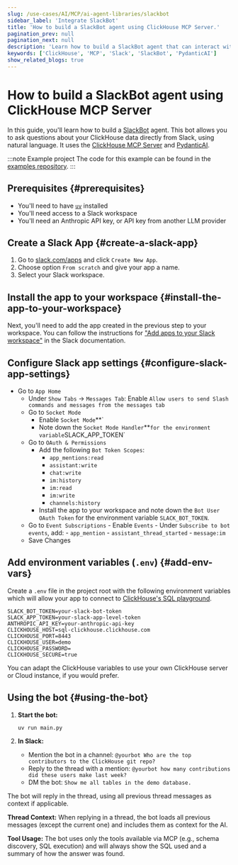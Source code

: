 ```yaml
---
slug: /use-cases/AI/MCP/ai-agent-libraries/slackbot
sidebar_label: 'Integrate SlackBot'
title: 'How to build a SlackBot agent using ClickHouse MCP Server.'
pagination_prev: null
pagination_next: null
description: 'Learn how to build a SlackBot agent that can interact with ClickHouse MCP Server.'
keywords: ['ClickHouse', 'MCP', 'Slack', 'SlackBot', 'PydanticAI']
show_related_blogs: true
---
```


# How to build a SlackBot agent using ClickHouse MCP Server

In this guide, you'll learn how to build a [SlackBot](https://slack.com/intl/en-gb/help/articles/202026038-An-introduction-to-Slackbot) agent.
This bot allows you to ask questions about your ClickHouse data directly from Slack, using natural language. It uses the
[ClickHouse MCP Server](https://github.com/ClickHouse/mcp-clickhouse) and [PydanticAI](https://ai.pydantic.dev/mcp/client/#__tabbed_1_1).

:::note Example project
The code for this example can be found in the [examples repository](https://github.com/ClickHouse/examples/blob/main/ai/mcp/slackbot/README.md).
:::

## Prerequisites {#prerequisites}
- You'll need to have [`uv`](https://docs.astral.sh/uv/getting-started/installation/) installed
- You'll need access to a Slack workspace
- You'll need an Anthropic API key, or API key from another LLM provider

<VerticalStepper headerLevel="h2">

## Create a Slack App {#create-a-slack-app}

1. Go to [slack.com/apps](https://slack.com/apps) and click `Create New App`.
2. Choose option `From scratch` and give your app a name.
3. Select your Slack workspace.

## Install the app to your workspace {#install-the-app-to-your-workspace}

Next, you'll need to add the app created in the previous step to your workspace.
You can follow the instructions for ["Add apps to your Slack workspace"](https://slack.com/intl/en-gb/help/articles/202035138-Add-apps-to-your-Slack-workspace)
in the Slack documentation.

## Configure Slack app settings {#configure-slack-app-settings}

- Go to `App Home`
  - Under `Show Tabs` → `Messages Tab`: Enable `Allow users to send Slash commands and messages from the messages tab`
  - Go to `Socket Mode`
    - Enable `Socket Mode`**`
    - Note down the `Socket Mode Handler`**` for the environment variable `SLACK_APP_TOKEN`
  - Go to `OAuth & Permissions`
    - Add the following `Bot Token Scopes`:
      - `app_mentions:read`
      - `assistant:write`
      - `chat:write`
      - `im:history`
      - `im:read`
      - `im:write`
      - `channels:history`
    - Install the app to your workspace and note down the `Bot User OAuth Token` for the environment variable `SLACK_BOT_TOKEN`.
  - Go to `Event Subscriptions`
        - Enable `Events`
        - Under `Subscribe to bot events`, add:
        - `app_mention`
        - `assistant_thread_started`
        - `message:im`
  - Save Changes

## Add environment variables (`.env`) {#add-env-vars}

Create a `.env` file in the project root with the following environment variables
which will allow your app to connect to [ClickHouse's SQL playground](https://sql.clickhouse.com/).

```env
SLACK_BOT_TOKEN=your-slack-bot-token
SLACK_APP_TOKEN=your-slack-app-level-token
ANTHROPIC_API_KEY=your-anthropic-api-key
CLICKHOUSE_HOST=sql-clickhouse.clickhouse.com
CLICKHOUSE_PORT=8443
CLICKHOUSE_USER=demo
CLICKHOUSE_PASSWORD=
CLICKHOUSE_SECURE=true
```

You can adapt the ClickHouse variables to use your own ClickHouse server
or Cloud instance, if you would prefer.

## Using the bot {#using-the-bot}

1. **Start the bot:**

   ```sh
   uv run main.py
   ```
2. **In Slack:**
    - Mention the bot in a channel: `@yourbot Who are the top contributors to the ClickHouse git repo?`
    - Reply to the thread with a mention: `@yourbot how many contributions did these users make last week?`
    - DM the bot: `Show me all tables in the demo database.`

The bot will reply in the thread, using all previous thread messages as context 
if applicable.

**Thread Context:**
When replying in a thread, the bot loads all previous messages (except the current one) and includes them as context for the AI.

**Tool Usage:**
The bot uses only the tools available via MCP (e.g., schema discovery, SQL execution) and will always show the SQL used and a summary of how the answer was found.

</VerticalStepper>
